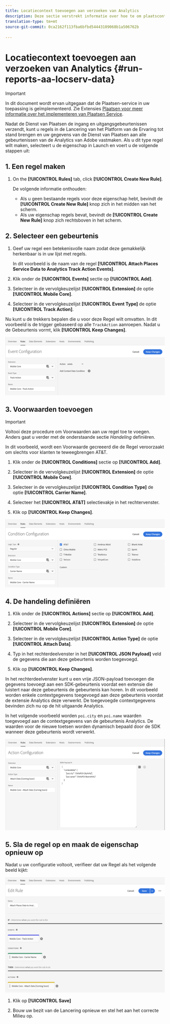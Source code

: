```yaml
---
title: Locatiecontext toevoegen aan verzoeken van Analytics
description: Deze sectie verstrekt informatie over hoe te om plaatscontext aan verzoeken van Analytics toe te voegen.
translation-type: tm+mt
source-git-commit: 0ca2162f113fba6bfbd54443109068b1a506762b

---
```



# Locatiecontext toevoegen aan verzoeken van Analytics {#run-reports-aa-locserv-data}

>[!IMPORTANT]
>
>In dit document wordt ervan uitgegaan dat de Plaatsen-service in uw toepassing is geïmplementeerd. Zie Extensies [Plaatsen voor meer informatie over het implementeren van Plaatsen Service](/help/places-ext-aep-sdks/places-extension/places-extension.md).

Nadat de Dienst van Plaatsen de ingang en uitgangsgebeurtenissen verzendt, kunt u regels in de Lancering van het Platform van de Ervaring tot stand brengen en uw gegevens van de Dienst van Plaatsen aan alle gebeurtenissen van de Analytics van Adobe vastmaken. Als u dit type regel wilt maken, selecteert u de eigenschap in Launch en voert u de volgende stappen uit:

## 1. Een regel maken

1. On the **[!UICONTROL Rules]** tab, click **[!UICONTROL Create New Rule]**.

   De volgende informatie onthouden:
   * Als u geen bestaande regels voor deze eigenschap hebt, bevindt de **[!UICONTROL Create New Rule]** knop zich in het midden van het scherm.
   * Als uw eigenschap regels bevat, bevindt de **[!UICONTROL Create New Rule]** knop zich rechtsboven in het scherm.

## 2. Selecteer een gebeurtenis

1. Geef uw regel een betekenisvolle naam zodat deze gemakkelijk herkenbaar is in uw lijst met regels.

   In dit voorbeeld is de naam van de regel **[!UICONTROL Attach Places Service Data to Analytics Track Action Events]**.

1. Klik onder de **[!UICONTROL Events]** sectie op **[!UICONTROL Add]**.

1. Selecteer in de vervolgkeuzelijst **[!UICONTROL Extension]** de optie **[!UICONTROL Mobile Core]**.

1. Selecteer in de vervolgkeuzelijst **[!UICONTROL Event Type]** de optie **[!UICONTROL Track Action]**.

Nu kunt u de trekkers bepalen die u voor deze Regel wilt omvatten. In dit voorbeeld is de trigger gebaseerd op alle `TrackAction` aanroepen. Nadat u de Gebeurtenis vormt, klik **[!UICONTROL Keep Changes]**.

![&quot;Een gebeurtenis maken&quot;](/help/assets/ad-setEvent_use-analytics-data.png)


## 3. Voorwaarden toevoegen

>[!IMPORTANT]
>
>Voltooi deze procedure om Voorwaarden aan uw regel toe te voegen. Anders gaat u verder met de onderstaande sectie *Handeling* definiëren.

In dit voorbeeld, wordt een Voorwaarde gecreeerd die de Regel veroorzaakt om slechts voor klanten te teweegbrengen AT&amp;T.

1. Klik onder de **[!UICONTROL Conditions]** sectie op **[!UICONTROL Add]**.

1. Selecteer in de vervolgkeuzelijst **[!UICONTROL Extension]** de optie **[!UICONTROL Mobile Core]**.

1. Selecteer in de vervolgkeuzelijst **[!UICONTROL Condition Type]** de optie **[!UICONTROL Carrier Name]**.

1. Selecteer het **[!UICONTROL AT&T]** selectievakje in het rechtervenster.

1. Klik op **[!UICONTROL Keep Changes]**.

![&quot;Een voorwaarde maken&quot;](/help/assets/ad-setCondition_use-analytics-data.png)

## 4. De handeling definiëren

1. Klik onder de **[!UICONTROL Actions]** sectie op **[!UICONTROL Add]**.

1. Selecteer in de vervolgkeuzelijst **[!UICONTROL Extension]** de optie **[!UICONTROL Mobile Core]**.

1. Selecteer in de vervolgkeuzelijst **[!UICONTROL Action Type]** de optie **[!UICONTROL Attach Data]**.

1. Typ in het rechterdeelvenster in het **[!UICONTROL JSON Payload]** veld de gegevens die aan deze gebeurtenis worden toegevoegd.

1. Klik op **[!UICONTROL Keep Changes]**.

In het rechterdeelvenster kunt u een vrije JSON-payload toevoegen die gegevens toevoegt aan een SDK-gebeurtenis voordat een extensie die luistert naar deze gebeurtenis de gebeurtenis kan horen. In dit voorbeeld worden enkele contextgegevens toegevoegd aan deze gebeurtenis voordat de extensie Analytics deze verwerkt. De toegevoegde contextgegevens bevinden zich nu op de hit uitgaande Analytics.

In het volgende voorbeeld worden `poi.city` en `poi.name` waarden toegevoegd aan de contextgegevens van de gebeurtenis Analytics. De waarden voor de nieuwe toetsen worden dynamisch bepaald door de SDK wanneer deze gebeurtenis wordt verwerkt.

![&quot;Een handeling maken&quot;](/help/assets/ad-setAction_use-analytics-data.png)

## 5. Sla de regel op en maak de eigenschap opnieuw op

Nadat u uw configuratie voltooit, verifieer dat uw Regel als het volgende beeld kijkt:

![&quot;de regel is volledig.&quot;](/help/assets/ad-ruleComplete_use-analytics-data.png)

1. Klik op **[!UICONTROL Save]**

1. Bouw uw bezit van de Lancering opnieuw en stel het aan het correcte Milieu op.
